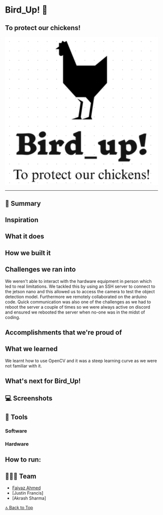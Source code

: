 <a name=top></a>

# Bird_Up! 🐓

## To protect our chickens! 

![banner](img0.png)

---



<!--- See our devpost [here](https://devpost.com/software/reboot-0eyc7p): [devpost.com/software/reboot-0eyc7p](https://devpost.com/software/reboot-0eyc7p) --->

## 📑 Summary
## Inspiration


## What it does


## How we built it

## Challenges we ran into
We weren't able to interact with the hardware equipment in person which led to real limitations. We tackled this by using an SSH server to connect to the jetson nano and this allowed us to access the camera to test the object detection model. Furthermore we remotely collaborated on the arduino code. 
Quick communication was also one of the challenges as we had to reboot the server a couple of times so we were always active on discord and ensured we rebooted the server when no-one was in the midst of coding.  

## Accomplishments that we're proud of

## What we learned
We learnt how to use OpenCV and it was a steep learning curve as we were not familiar with it.


## What's next for Bird_Up!



## 💻 Screenshots





## 🔨 Tools

### Software



### Hardware





## How to run:





## 👨‍👧‍👧 Team

<!--- put your links here --->

* [Faiyaz Ahmed](https://github.com/Faiyaz42)
* [Justin Francis]
* [Akrash Sharma]


[🔝 Back to Top](#top)
